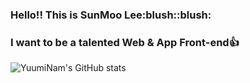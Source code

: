 <h3>Hello!! This is SunMoo Lee:blush::blush:</h3>
<h3>I want to be a talented Web & App Front-end👍</h3>

![YuumiNam's GitHub stats](https://github-readme-stats.vercel.app/api?username=YuumiNam&&show_icons=true&theme=tokyonight)
